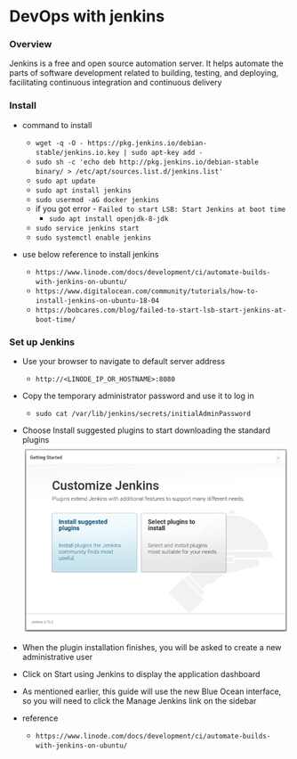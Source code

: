 # DevOps with jenkins

### Overview
Jenkins is a free and open source automation server. It helps automate the parts of software development related to building, testing, and deploying, facilitating continuous integration and continuous delivery
### Install
+ command to install
    + `wget -q -O - https://pkg.jenkins.io/debian-stable/jenkins.io.key | sudo apt-key add -`
    + `sudo sh -c 'echo deb http://pkg.jenkins.io/debian-stable binary/ > /etc/apt/sources.list.d/jenkins.list'`
    + `sudo apt update`
    + `sudo apt install jenkins`
    + `sudo usermod -aG docker jenkins`
    + if you got error - `Failed to start LSB: Start Jenkins at boot time`
        + `sudo apt install openjdk-8-jdk`
    + `sudo service jenkins start`
    + `sudo systemctl enable jenkins`
    
+ use below reference to install jenkins
    + `https://www.linode.com/docs/development/ci/automate-builds-with-jenkins-on-ubuntu/`
    + `https://www.digitalocean.com/community/tutorials/how-to-install-jenkins-on-ubuntu-18-04`
    + `https://bobcares.com/blog/failed-to-start-lsb-start-jenkins-at-boot-time/`

### Set up Jenkins
+ Use your browser to navigate to default server address
    + `http://<LINODE_IP_OR_HOSTNAME>:8080`
+ Copy the temporary administrator password and use it to log in
    + `sudo cat /var/lib/jenkins/secrets/initialAdminPassword`
+ Choose Install suggested plugins to start downloading the standard plugins
![Relevance feedback image](https://github.com/ericserraupwork/DevOps/blob/master/screenshots/j2.PNG)
+ When the plugin installation finishes, you will be asked to create a new administrative user
+ Click on Start using Jenkins to display the application dashboard
+ As mentioned earlier, this guide will use the new Blue Ocean interface, so you will need to click the Manage Jenkins link on the sidebar

+ reference
    + `https://www.linode.com/docs/development/ci/automate-builds-with-jenkins-on-ubuntu/`
        
           